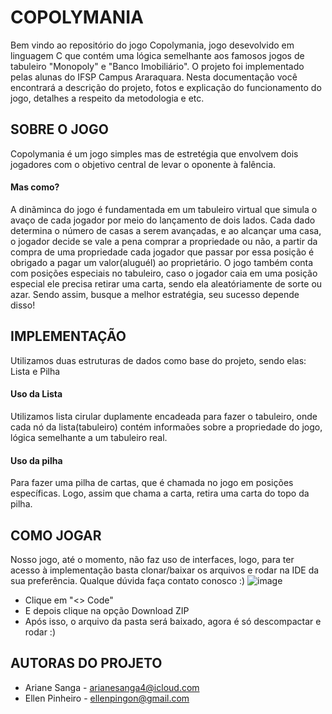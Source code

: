 # COPOLYMANIA
Bem vindo ao repositório do jogo Copolymania, jogo desevolvido em linguagem C que contém uma lógica semelhante aos famosos jogos de tabuleiro "Monopoly" e "Banco Imobiliário". O projeto foi implementado pelas alunas do IFSP Campus Araraquara.
Nesta documentação você encontrará a descrição do projeto, fotos e explicação do funcionamento do jogo, detalhes a respeito da metodologia e etc.

## SOBRE O JOGO
Copolymania é um jogo simples mas de estretégia que envolvem dois jogadores com o objetivo central de levar o oponente à falência. 
#### Mas como? 
A dinãminca do jogo é fundamentada em um tabuleiro virtual que simula o avaço de cada jogador por meio do lançamento de dois lados. Cada dado determina o número de casas a serem avançadas, e ao alcançar uma casa, o jogador decide se vale a pena comprar a propriedade ou não, a partir da compra de uma propriedade cada jogador que passar por essa posição é obrigado a pagar um valor(aluguél) ao proprietário. O jogo também conta com posições especiais no tabuleiro, caso o jogador caia em uma posição especial ele precisa retirar uma carta, sendo ela aleatóriamente de sorte ou azar. Sendo assim, busque a melhor estratégia, seu sucesso depende disso!

## IMPLEMENTAÇÃO
Utilizamos duas estruturas de dados como base do projeto, sendo elas: Lista e Pilha
#### Uso da Lista
Utilizamos lista cirular duplamente encadeada para fazer o tabuleiro, onde cada nó da lista(tabuleiro) contém informaões sobre a propriedade do jogo, lógica semelhante a um tabuleiro real.
#### Uso da pilha
Para fazer uma pilha de cartas, que é chamada no jogo em posições específicas. Logo, assim que chama a carta, retira uma carta do topo da pilha.

## COMO JOGAR
Nosso jogo, até o momento, não faz uso de interfaces, logo, para ter acesso à implementação basta clonar/baixar os arquivos e rodar na IDE da sua preferência. Qualque dúvida faça contato conosco :)
![image](https://github.com/ArianeSanga/COPOLYMANIA/assets/141193456/063cfdc3-dc86-4ae2-b17d-96c157bb22b0)
* Clique em "<> Code"
* E depois clique na opção Download ZIP
* Após isso, o arquivo da pasta será baixado, agora é só descompactar e rodar :)

## AUTORAS DO PROJETO
*  Ariane Sanga - arianesanga4@icloud.com
*  Ellen Pinheiro - ellenpingon@gmail.com
